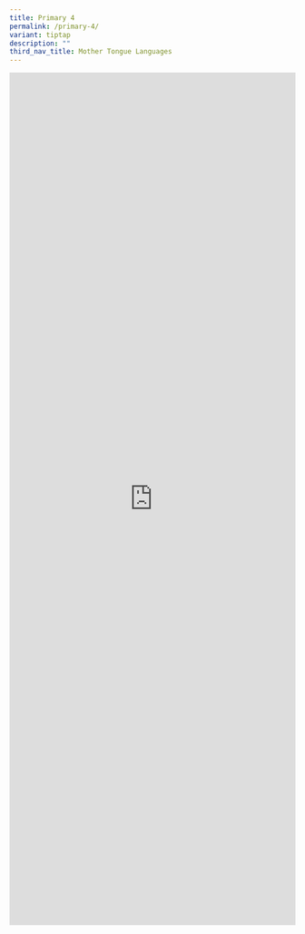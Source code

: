 ```yaml
---
title: Primary 4
permalink: /primary-4/
variant: tiptap
description: ""
third_nav_title: Mother Tongue Languages
---
```

<div class="iframe-wrapper">
<iframe height="1500" width="100%" allowfullscreen="true" frameborder="0" src="https://docs.google.com/document/d/e/2PACX-1vRXVm6aDg4s-0pr6uzoCTewiROtxm0YifS3ZmQkd2WBk1EnSfEgIitBrgDWSZUkiQ/pub?embedded=true"></iframe>
</div>
<p></p>